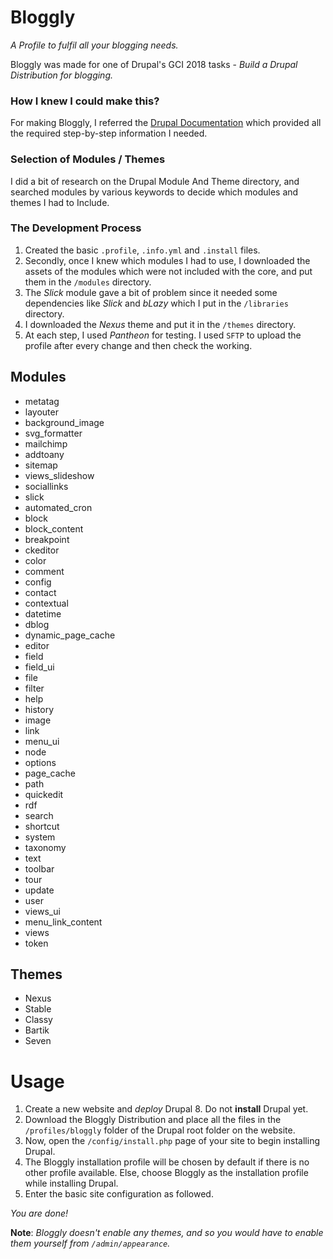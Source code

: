 # Bloggly
_A Profile to fulfil all your blogging needs._

Bloggly was made for one of Drupal's GCI 2018 tasks - _Build a Drupal Distribution for blogging._

### How I knew I could make this?
For making Bloggly, I referred the [Drupal Documentation](https://www.drupal.org/docs/8/distributions) which provided all the required step-by-step information I needed.

### Selection of Modules / Themes

I did a bit of research on the Drupal Module And Theme directory, and searched modules by various keywords to decide which modules and themes I had to Include.

### The Development Process

1. Created the basic `.profile`, `.info.yml` and `.install` files.
2. Secondly, once I knew which modules I had to use, I downloaded the assets of the modules which were not included with the core, and put them in the `/modules` directory.
3. The _Slick_ module gave a bit of problem since it needed some dependencies like _Slick_ and _bLazy_ which I put in the `/libraries` directory. 
4. I downloaded the _Nexus_ theme and put it in the `/themes` directory. 
5. At each step, I used _Pantheon_ for testing. I used `SFTP` to upload the profile after every change and then check the working.

## Modules

* metatag
* layouter
* background_image
* svg_formatter
* mailchimp
* addtoany
* sitemap
* views_slideshow
* sociallinks
* slick
* automated_cron
* block
* block_content
* breakpoint
* ckeditor
* color
* comment
* config
* contact
* contextual
* datetime
* dblog
* dynamic_page_cache
* editor
* field
* field_ui
* file
* filter
* help
* history
* image
* link
* menu_ui
* node
* options
* page_cache
* path
* quickedit
* rdf
* search
* shortcut
* system
* taxonomy
* text
* toolbar
* tour
* update
* user
* views_ui
* menu_link_content
* views
* token

## Themes

* Nexus
* Stable
* Classy
* Bartik
* Seven

# Usage

1. Create a new website and _deploy_ Drupal 8. Do not **install** Drupal yet.
2. Download the Bloggly Distribution and place all the files in the `/profiles/bloggly` folder of the Drupal root folder on the website.
3. Now, open the `/config/install.php` page of your site to begin installing Drupal. 
4. The Bloggly installation profile will be chosen by default if there is no other profile available. Else, choose Bloggly as the installation profile while installing Drupal.
5. Enter the basic site configuration as followed. 

_You are done!_

**Note**: _Bloggly doesn't enable any themes, and so you would have to enable them yourself from `/admin/appearance`._
